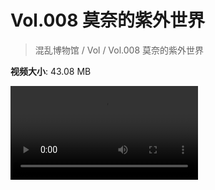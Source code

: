 # Vol.008 莫奈的紫外世界

> 混乱博物馆 / Vol / Vol.008 莫奈的紫外世界

**视频大小**: 43.08 MB

<div class="video"><video src="https://file.hsyhx.top/archive/混乱博物馆/Vol/008.mp4" controls preload>🤔 您的浏览器不支持 video 标签</video></div>
